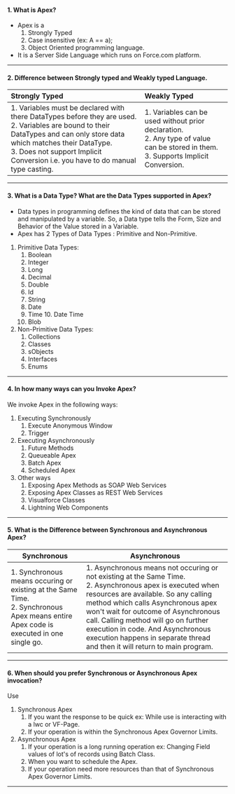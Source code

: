 #### 1. What is Apex?
- Apex is a 
	1. Strongly Typed
	2. Case insensitive (ex: A == a);
	3. Object Oriented programming language.
- It is a Server Side Language which runs on Force.com platform.
___
#### 2. Difference between Strongly typed and Weakly typed Language.

| Strongly Typed     | Weakly Typed     |
|:-----|:-----|
|1. Variables must be declared with there DataTypes before they are used. <br/> 2. Variables are bound to their DataTypes and can only store data which matches their DataType. <br/> 3. Does not support Implicit Conversion i.e. you have to do manual type casting.|1. Variables can be used without prior declaration. <br/> 2. Any type of value can be stored in them. <br/> 3. Supports Implicit Conversion.|

____
#### 3. What is a Data Type? What are the Data Types supported in Apex?
- Data types in programming defines the kind of data that can be stored and manipulated by a variable. So, a Data type tells the Form, Size and Behavior of the Value stored in a Variable. 
- Apex has 2 Types of Data Types : Primitive and Non-Primitive.
1. Primitive Data Types:
	1. Boolean
	2. Integer
	3. Long
	4. Decimal
	5. Double
	6. Id
	7. String
	8. Date
	9. Time	10. Date Time
	11. Blob
2. Non-Primitive Data Types:
	1. Collections
	2. Classes
	3. sObjects
	4. Interfaces
	5. Enums
____
#### 4. In how many ways can you Invoke Apex?
We invoke Apex in the following ways:
1. Executing Synchronously
	1. Execute Anonymous Window
	2. Trigger
2. Executing Asynchronously
	1. Future Methods
	2. Queueable Apex
	3. Batch Apex
	4. Scheduled Apex
3. Other ways
	1. Exposing Apex Methods as SOAP Web Services
	2. Exposing Apex Classes as REST Web Services
	3. Visualforce Classes
	4. Lightning Web Components
____
#### 5. What is the Difference between Synchronous and Asynchronous Apex?

|Synchronous|Asynchronous|
|---|---|
|1. Synchronous means occuring or existing at the Same Time.  <br>2. Synchronous Apex means entire Apex code is executed in one single go.|1. Asynchronous means not occuring or not existing at the Same Time.  <br>2. Asynchronous apex is executed when resources are available. So any calling method which calls Asynchronous apex won't wait for outcome of Asynchronous call. Calling method will go on further execution in code. And Asynchronous execution happens in separate thread and then it will return to main program.|

____
#### 6. When should you prefer Synchronous or Asynchronous Apex invocation?
Use
1. Synchronous Apex
	1. If you want the response to be quick ex: While use is interacting with a lwc or VF-Page.
	2. If your operation is within the Synchronous Apex Governor Limits.
2. Asynchronous Apex
	1. If your operation is a long running operation ex: Changing Field values of lot's of records using Batch Class.
	2. When you want to schedule the Apex.
	3. If your operation need more resources than that of Synchronous Apex Governor Limits.
____
